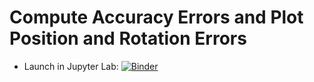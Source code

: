 # Compute Accuracy Errors and Plot Position and Rotation Errors

 - Launch in Jupyter Lab:
 [![Binder](http://mybinder.org/badge.svg)](http://mybinder.org/v2/gh/kw90/mb_accuracy_tests/master?urlpath=lab)

